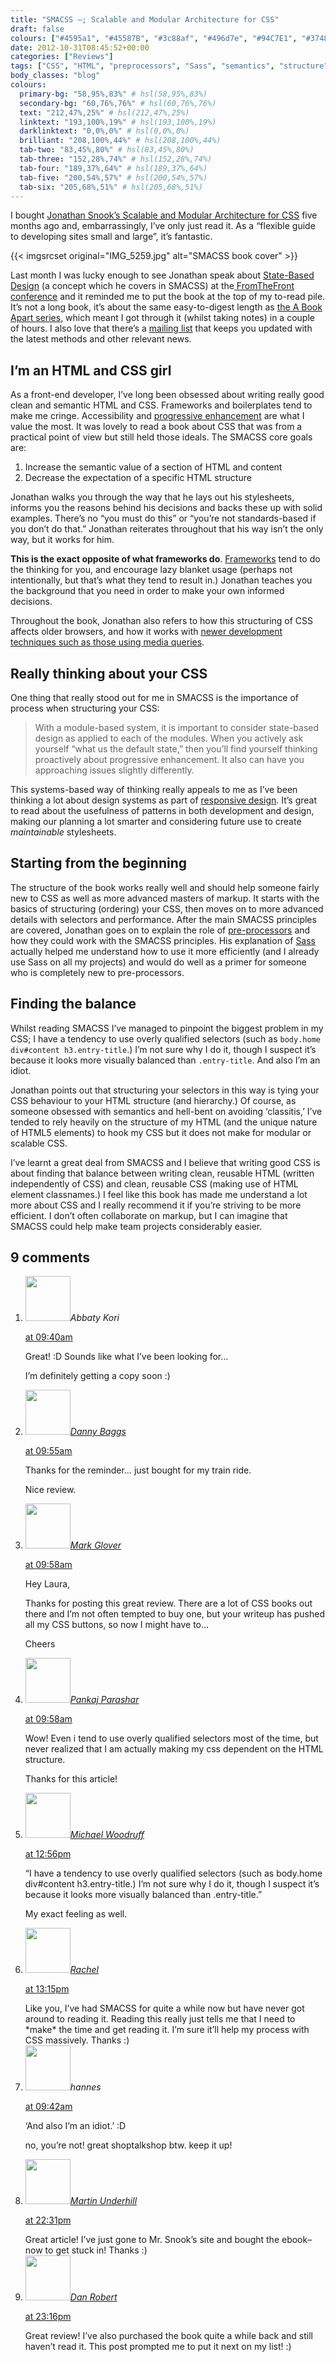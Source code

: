 ```yaml
---
title: "SMACSS –; Scalable and Modular Architecture for CSS"
draft: false
colours: ["#4595a1", "#45587B", "#3c88af", "#496d7e", "#94C7E1", "#374850", "#60A7C9"]
date: 2012-10-31T08:45:52+00:00
categories: ["Reviews"]
tags: ["CSS", "HTML", "preprocessors", "Sass", "semantics", "structure"]
body_classes: "blog"
colours:
  primary-bg: "58,95%,83%" # hsl(58,95%,83%)
  secondary-bg: "60,76%,76%" # hsl(60,76%,76%)
  text: "212,47%,25%" # hsl(212,47%,25%)
  linktext: "193,100%,19%" # hsl(193,100%,19%)
  darklinktext: "0,0%,0%" # hsl(0,0%,0%)
  brilliant: "208,100%,44%" # hsl(208,100%,44%)
  tab-two: "83,45%,80%" # hsl(83,45%,80%)
  tab-three: "152,28%,74%" # hsl(152,28%,74%)
  tab-four: "189,37%,64%" # hsl(189,37%,64%)
  tab-five: "200,54%,57%" # hsl(200,54%,57%)
  tab-six: "205,68%,51%" # hsl(205,68%,51%)
---
```


I bought [Jonathan Snook’s Scalable and Modular Architecture for CSS](http://smacss.com/) five months ago and, embarrassingly, I’ve only just read it. As a “flexible guide to developing sites small and large”, it’s fantastic.

{{< imgsrcset original="IMG_5259.jpg" alt="SMACSS book cover" >}}

Last month I was lucky enough to see Jonathan speak about [State-Based Design](http://2012.fromthefront.it/) (a concept which he covers in SMACSS) at the[ FromTheFront conference](http://2012.fromthefront.it/) and it reminded me to put the book at the top of my to-read pile. It’s not a long book, it’s about the same easy-to-digest length as [the A Book Apart series](http://www.abookapart.com/), which meant I got through it (whilst taking notes) in a couple of hours. I also love that there’s a [mailing list](http://smacss.com/) that keeps you updated with the latest methods and other relevant news.

## I’m an HTML and CSS girl

As a front-end developer, I’ve long been obsessed about writing really good clean and semantic HTML and CSS. Frameworks and boilerplates tend to make me cringe. Accessibility and [progressive enhancement](http://www.alistapart.com/articles/understandingprogressiveenhancement/) are what I value the most. It was lovely to read a book about CSS that was from a practical point of view but still held those ideals. The SMACSS core goals are:

1. Increase the semantic value of a section of HTML and content
2. Decrease the expectation of a specific HTML structure

Jonathan walks you through the way that he lays out his stylesheets, informs you the reasons behind his decisions and backs these up with solid examples. There’s no “you must do this” or “you’re not standards-based if you don’t do that.” Jonathan reiterates throughout that his way isn’t the only way, but it works for him.

**This is the exact opposite of what frameworks do**. [Frameworks](http://en.wikipedia.org/wiki/CSS_frameworks) tend to do the thinking for you, and encourage lazy blanket usage (perhaps not intentionally, but that’s what they tend to result in.) Jonathan teaches you the background that you need in order to make your own informed decisions.

Throughout the book, Jonathan also refers to how this structuring of CSS affects older browsers, and how it works with [newer development techniques such as those using media queries](http://www.alistapart.com/articles/responsive-web-design/).

## Really thinking about your CSS

One thing that really stood out for me in SMACSS is the importance of process when structuring your CSS:

> With a module-based system, it is important to consider state-based design as applied to each of the modules. When you actively ask yourself “what us the default state,” then you’ll find yourself thinking proactively about progressive enhancement. It also can have you approaching issues slightly differently.

This systems-based way of thinking really appeals to me as I’ve been thinking a lot about design systems as part of [responsive design](http://www.alistapart.com/articles/responsive-web-design/). It’s great to read about the usefulness of patterns in both development and design, making our planning a lot smarter and considering future use to create *maintainable* stylesheets.

## Starting from the beginning

The structure of the book works really well and should help someone fairly new to CSS as well as more advanced masters of markup. It starts with the basics of structuring (ordering) your CSS, then moves on to more advanced details with selectors and performance. After the main SMACSS principles are covered, Jonathan goes on to explain the role of [pre-processors](http://www.vanseodesign.com/css/css-preprocessors/) and how they could work with the SMACSS principles. His explanation of [Sass](http://sass-lang.com/) actually helped me understand how to use it more efficiently (and I already use Sass on all my projects) and would do well as a primer for someone who is completely new to pre-processors.

## Finding the balance

Whilst reading SMACSS I’ve managed to pinpoint the biggest problem in my CSS; I have a tendency to use overly qualified selectors (such as `body.home div#content h3.entry-title`.) I’m not sure why I do it, though I suspect it’s because it looks more visually balanced than `.entry-title`. And also I’m an idiot.

Jonathan points out that structuring your selectors in this way is tying your CSS behaviour to your HTML structure (and hierarchy.) Of course, as someone obsessed with semantics and hell-bent on avoiding ‘classitis,’ I’ve tended to rely heavily on the structure of my HTML (and the unique nature of HTML5 elements) to hook my CSS but it does not make for modular or scalable CSS.

I’ve learnt a great deal from SMACSS and I believe that writing good CSS is about finding that balance between writing clean, reusable HTML (written independently of CSS) and clean, reusable CSS (making use of HTML element classnames.) I feel like this book has made me understand a lot more about CSS and I really recommend it if you’re striving to be more efficient. I don’t often collaborate on markup, but I can imagine that SMACSS could help make team projects considerably easier.

## 9 comments

<ol class="commentlist">
	<li class="comment even thread-even depth-1" id="li-comment-341">
			<div class="comment-author vcard">
			<img alt='' src='https://secure.gravatar.com/avatar/3fe9db0e9123cc01797b65a8564f9e27?s=72&amp;d=mm&amp;r=g' srcset='https://secure.gravatar.com/avatar/3fe9db0e9123cc01797b65a8564f9e27?s=144&amp;d=mm&amp;r=g 2x' class='avatar avatar-72 photo' height='72' width='72' /><cite class="fn">Abbaty Kori</cite>
				<aside class="comment-meta commentmetadata"><p><a href="#comment-341"><time datetime="2012-10-31T09:40:26+00:00" pubdate class="published">
		 at <span class="hours">09:40am</span></time></a></p>
	</aside>
	</div>
	<div class="comment-entry">
		<p>Great! :D Sounds like what I’ve been looking for&#8230;

I’m definitely getting a copy soon :)</p>	</div>
</li>
	<li class="comment odd alt thread-odd thread-alt depth-1" id="li-comment-342">
			<div class="comment-author vcard">
			<img alt='' src='https://secure.gravatar.com/avatar/579562979b2f9229f1c8c5d300c72676?s=72&amp;d=mm&amp;r=g' srcset='https://secure.gravatar.com/avatar/579562979b2f9229f1c8c5d300c72676?s=144&amp;d=mm&amp;r=g 2x' class='avatar avatar-72 photo' height='72' width='72' /><cite class="fn"><a href='http://dannybaggs.com' rel='external nofollow' class='url'>Danny Baggs</a></cite>
				<aside class="comment-meta commentmetadata"><p><a href="#comment-342"><time datetime="2012-10-31T09:55:24+00:00" pubdate class="published">
		 at <span class="hours">09:55am</span></time></a></p>
	</aside>
	</div>
	<div class="comment-entry">
		<p>Thanks for the reminder&#8230; just bought for my train ride.

Nice review.</p>	</div>
</li>
	<li class="comment even thread-even depth-1" id="li-comment-343">
			<div class="comment-author vcard">
			<img alt='' src='https://secure.gravatar.com/avatar/18592fc8bad8f92136390f52303ee29c?s=72&amp;d=mm&amp;r=g' srcset='https://secure.gravatar.com/avatar/18592fc8bad8f92136390f52303ee29c?s=144&amp;d=mm&amp;r=g 2x' class='avatar avatar-72 photo' height='72' width='72' /><cite class="fn"><a href='http://mrgwebdev.com' rel='external nofollow' class='url'>Mark Glover</a></cite>
				<aside class="comment-meta commentmetadata"><p><a href="#comment-343"><time datetime="2012-10-31T09:58:24+00:00" pubdate class="published">
		 at <span class="hours">09:58am</span></time></a></p>
	</aside>
	</div>
	<div class="comment-entry">
		<p>Hey Laura,

Thanks for posting this great review. There are a lot of CSS books out there and I’m not often tempted to buy one, but your writeup has pushed all my CSS buttons, so now I might have to&#8230;

Cheers</p>	</div>
</li>
	<li class="comment odd alt thread-odd thread-alt depth-1" id="li-comment-344">
			<div class="comment-author vcard">
			<img alt='' src='https://secure.gravatar.com/avatar/8972424a01b25a343b664d5b8ff75a45?s=72&amp;d=mm&amp;r=g' srcset='https://secure.gravatar.com/avatar/8972424a01b25a343b664d5b8ff75a45?s=144&amp;d=mm&amp;r=g 2x' class='avatar avatar-72 photo' height='72' width='72' /><cite class="fn"><a href='http://pankajparashar.com/' rel='external nofollow' class='url'>Pankaj Parashar</a></cite>
				<aside class="comment-meta commentmetadata"><p><a href="#comment-344"><time datetime="2012-10-31T09:58:51+00:00" pubdate class="published">
		 at <span class="hours">09:58am</span></time></a></p>
	</aside>
	</div>
	<div class="comment-entry">
		<p>Wow! Even i tend to use overly qualified selectors most of the time, but never realized that I am actually making my css dependent on the HTML structure.

Thanks for this article!</p>	</div>
</li>
	<li class="comment even thread-even depth-1" id="li-comment-345">
			<div class="comment-author vcard">
			<img alt='' src='https://secure.gravatar.com/avatar/8f858a4d2a149894dd30c4d1a72833ac?s=72&amp;d=mm&amp;r=g' srcset='https://secure.gravatar.com/avatar/8f858a4d2a149894dd30c4d1a72833ac?s=144&amp;d=mm&amp;r=g 2x' class='avatar avatar-72 photo' height='72' width='72' /><cite class="fn"><a href='http://michaelwoodruff.com' rel='external nofollow' class='url'>Michael Woodruff</a></cite>
				<aside class="comment-meta commentmetadata"><p><a href="#comment-345"><time datetime="2012-10-31T12:56:58+00:00" pubdate class="published">
		 at <span class="hours">12:56pm</span></time></a></p>
	</aside>
	</div>
	<div class="comment-entry">
		“I have a tendency to use overly qualified selectors (such as body.home div#content h3.entry-title.) I’m not sure why I do it, though I suspect it’s because it looks more visually balanced than .entry-title.”

My exact feeling as well.
	</div>
</li>
	<li class="comment odd alt thread-odd thread-alt depth-1" id="li-comment-346">
			<div class="comment-author vcard">
			<img alt='' src='https://secure.gravatar.com/avatar/174df6d4445633cb5698e2c046ff7961?s=72&amp;d=mm&amp;r=g' srcset='https://secure.gravatar.com/avatar/174df6d4445633cb5698e2c046ff7961?s=144&amp;d=mm&amp;r=g 2x' class='avatar avatar-72 photo' height='72' width='72' /><cite class="fn"><a href='http://www.rachil.li' rel='external nofollow' class='url'>Rachel</a></cite>
				<aside class="comment-meta commentmetadata"><p><a href="#comment-346"><time datetime="2012-10-31T13:15:57+00:00" pubdate class="published">
		 at <span class="hours">13:15pm</span></time></a></p>
	</aside>
	</div>
	<div class="comment-entry">
		Like you, I’ve had SMACSS for quite a while now but have never got around to reading it. Reading this really just tells me that I need to *make* the time and get reading it. I’m sure it’ll help my process with CSS massively. Thanks :)
	</div>
</li>
	<li class="comment even thread-even depth-1" id="li-comment-347">
			<div class="comment-author vcard">
			<img alt='' src='https://secure.gravatar.com/avatar/6db663240610773f134b9711193a607c?s=72&amp;d=mm&amp;r=g' srcset='https://secure.gravatar.com/avatar/6db663240610773f134b9711193a607c?s=144&amp;d=mm&amp;r=g 2x' class='avatar avatar-72 photo' height='72' width='72' /><cite class="fn">hannes</cite>
				<aside class="comment-meta commentmetadata"><p><a href="#comment-347"><time datetime="2012-11-01T09:42:27+00:00" pubdate class="published">
		 at <span class="hours">09:42am</span></time></a></p>
	</aside>
	</div>
	<div class="comment-entry">
		<p>‘And also I’m an idiot.’ :D

no, you’re not! great shoptalkshop btw. keep it up!</p>	</div>
</li>
	<li class="comment odd alt thread-odd thread-alt depth-1" id="li-comment-348">
			<div class="comment-author vcard">
			<img alt='' src='https://secure.gravatar.com/avatar/a875214ef52a0868ff836df077af2ebe?s=72&amp;d=mm&amp;r=g' srcset='https://secure.gravatar.com/avatar/a875214ef52a0868ff836df077af2ebe?s=144&amp;d=mm&amp;r=g 2x' class='avatar avatar-72 photo' height='72' width='72' /><cite class="fn"><a href='http://tempertemper.net' rel='external nofollow' class='url'>Martin Underhill</a></cite>
				<aside class="comment-meta commentmetadata"><p><a href="#comment-348"><time datetime="2012-11-01T22:31:08+00:00" pubdate class="published">
		 at <span class="hours">22:31pm</span></time></a></p>
	</aside>
	</div>
	<div class="comment-entry">
		Great article! I’ve just gone to Mr. Snook’s site and bought the ebook– now to get stuck in! Thanks :)
	</div>
</li>
	<li class="comment even thread-even depth-1" id="li-comment-349">
			<div class="comment-author vcard">
			<img alt='' src='https://secure.gravatar.com/avatar/7bc4c5263bd87380a775d22aa165b9f1?s=72&amp;d=mm&amp;r=g' srcset='https://secure.gravatar.com/avatar/7bc4c5263bd87380a775d22aa165b9f1?s=144&amp;d=mm&amp;r=g 2x' class='avatar avatar-72 photo' height='72' width='72' /><cite class="fn"><a href='http://cupofvoodoo.com' rel='external nofollow' class='url'>Dan Robert</a></cite>
				<aside class="comment-meta commentmetadata"><p><a href="#comment-349"><time datetime="2012-11-02T23:16:22+00:00" pubdate class="published">
		 at <span class="hours">23:16pm</span></time></a></p>
	</aside>
	</div>
	<div class="comment-entry">
		Great review! I’ve also purchased the book quite a while back and still haven’t read it. This post prompted me to put it next on my list! :)
	</div>
</li>
</ol>
